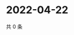 # 2022-04-22

共 0 条

<!-- BEGIN WEIBO -->
<!-- 最后更新时间 Fri Apr 22 2022 13:26:38 GMT+0800 (China Standard Time) -->

<!-- END WEIBO -->
